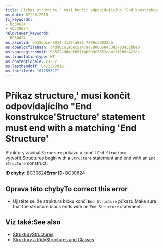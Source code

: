 ```yaml
---
title: Příkaz structure,' musí končit odpovídajícího "End konstrukce
ms.date: 07/20/2015
f1_keywords:
- bc30624
- vbc30624
helpviewer_keywords:
- BC30624
ms.assetid: ee35bace-6914-4139-a581-7599cd6828cb
ms.openlocfilehash: c4dd8c61a6ec5a47ad780005845383703e51bbe0
ms.sourcegitcommit: 9b552addadfb57fab0b9e7852ed4f1f1b8a42f8e
ms.translationtype: HT
ms.contentlocale: cs-CZ
ms.lasthandoff: 04/23/2019
ms.locfileid: "61759327"
---
```

# <a name="structure-statement-must-end-with-a-matching-end-structure"></a><span data-ttu-id="7a4f0-102">Příkaz structure,' musí končit odpovídajícího "End konstrukce</span><span class="sxs-lookup"><span data-stu-id="7a4f0-102">'Structure' statement must end with a matching 'End Structure'</span></span>
<span data-ttu-id="7a4f0-103">Struktury začínat `Structure` příkazu a končit `End Structure` vytvořit.</span><span class="sxs-lookup"><span data-stu-id="7a4f0-103">Structures begin with a `Structure` statement and end with an `End Structure` construct.</span></span>  
  
 <span data-ttu-id="7a4f0-104">**ID chyby:** BC30624</span><span class="sxs-lookup"><span data-stu-id="7a4f0-104">**Error ID:** BC30624</span></span>  
  
## <a name="to-correct-this-error"></a><span data-ttu-id="7a4f0-105">Oprava této chyby</span><span class="sxs-lookup"><span data-stu-id="7a4f0-105">To correct this error</span></span>  
  
- <span data-ttu-id="7a4f0-106">Ujistěte se, že struktura bloku končí `End Structure` příkazu.</span><span class="sxs-lookup"><span data-stu-id="7a4f0-106">Make sure that the structure block ends with an `End Structure` statement.</span></span>  
  
## <a name="see-also"></a><span data-ttu-id="7a4f0-107">Viz také:</span><span class="sxs-lookup"><span data-stu-id="7a4f0-107">See also</span></span>

- [<span data-ttu-id="7a4f0-108">Struktury</span><span class="sxs-lookup"><span data-stu-id="7a4f0-108">Structures</span></span>](../../visual-basic/programming-guide/language-features/data-types/structures.md)
- [<span data-ttu-id="7a4f0-109">Struktury a třídy</span><span class="sxs-lookup"><span data-stu-id="7a4f0-109">Structures and Classes</span></span>](../../visual-basic/programming-guide/language-features/data-types/structures-and-classes.md)
